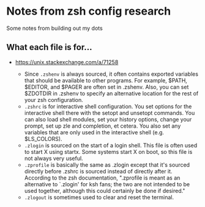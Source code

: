# Notes from zsh config research

Some notes from building out my dots

## What each file is for...
- https://unix.stackexchange.com/a/71258

    * Since `.zshenv` is always sourced, it often contains exported variables that should be available to other programs. For example, $PATH, $EDITOR, and $PAGER are often set in .zshenv. Also, you can set $ZDOTDIR in .zshenv to specify an alternative location for the rest of your zsh configuration.
    * `.zshrc` is for interactive shell configuration. You set options for the interactive shell there with the setopt and unsetopt commands. You can also load shell modules, set your history options, change your prompt, set up zle and completion, et cetera. You also set any variables that are only used in the interactive shell (e.g. $LS_COLORS).
    * `.zlogin` is sourced on the start of a login shell. This file is often used to start X using startx. Some systems start X on boot, so this file is not always very useful.
    * `.zprofile` is basically the same as .zlogin except that it's sourced directly before .zshrc is sourced instead of directly after it. According to the zsh documentation, ".zprofile is meant as an alternative to `.zlogin' for ksh fans; the two are not intended to be used together, although this could certainly be done if desired."
    * `.zlogout` is sometimes used to clear and reset the terminal.

